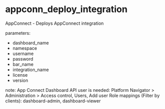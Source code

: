 # appconn_deploy_integration

AppConnect - Deploys AppConnect integration
  
parameters:
- dashboard_name
- namespace
- username
- password
- bar_name
- integration_name
- license
- version
  
note: App Connect Dashboard API user is needed:
      Platform Navigator > Administration > Access control, Users, Add user
      Role mappings (Filter by clients): dashboard-admin, dashboard-viewer
